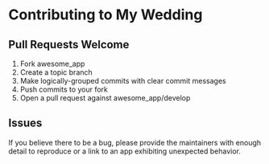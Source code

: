 # Contributing to My Wedding

## Pull Requests Welcome

1. Fork awesome_app
2. Create a topic branch
3. Make logically-grouped commits with clear commit messages
4. Push commits to your fork
5. Open a pull request against awesome_app/develop

## Issues

If you believe there to be a bug, please provide the maintainers with enough
detail to reproduce or a link to an app exhibiting unexpected behavior.
